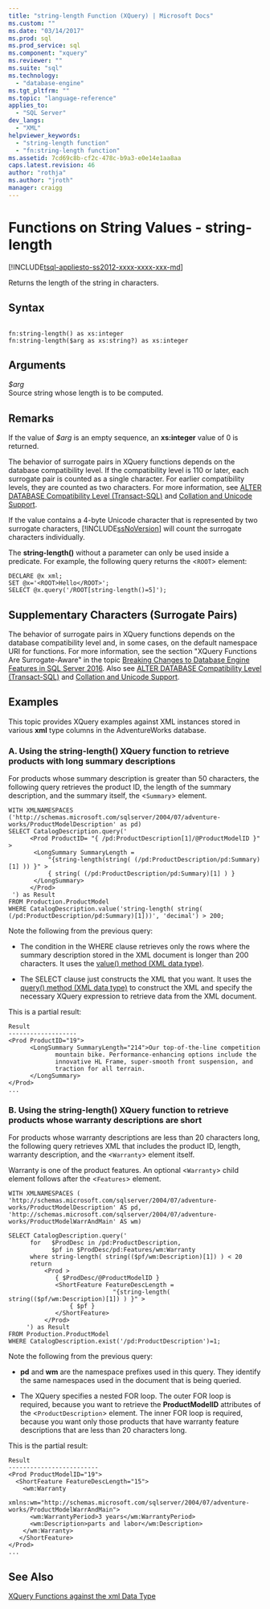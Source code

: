 ```yaml
---
title: "string-length Function (XQuery) | Microsoft Docs"
ms.custom: ""
ms.date: "03/14/2017"
ms.prod: sql
ms.prod_service: sql
ms.component: "xquery"
ms.reviewer: ""
ms.suite: "sql"
ms.technology: 
  - "database-engine"
ms.tgt_pltfrm: ""
ms.topic: "language-reference"
applies_to: 
  - "SQL Server"
dev_langs: 
  - "XML"
helpviewer_keywords: 
  - "string-length function"
  - "fn:string-length function"
ms.assetid: 7cd69c8b-cf2c-478c-b9a3-e0e14e1aa8aa
caps.latest.revision: 46
author: "rothja"
ms.author: "jroth"
manager: craigg
---
```

# Functions on String Values - string-length
[!INCLUDE[tsql-appliesto-ss2012-xxxx-xxxx-xxx-md](../includes/tsql-appliesto-ss2012-xxxx-xxxx-xxx-md.md)]

  Returns the length of the string in characters.  
  
## Syntax  
  
```  
  
fn:string-length() as xs:integer  
fn:string-length($arg as xs:string?) as xs:integer  
```  
  
## Arguments  
 *$arg*  
 Source string whose length is to be computed.  
  
## Remarks  
 If the value of *$arg* is an empty sequence, an **xs:integer** value of 0 is returned.  
  
 The behavior of surrogate pairs in XQuery functions depends on the database compatibility level. If the compatibility level is 110 or later, each surrogate pair is counted as a single character. For earlier compatibility levels, they are counted as two characters. For more information, see [ALTER DATABASE Compatibility Level &#40;Transact-SQL&#41;](../t-sql/statements/alter-database-transact-sql-compatibility-level.md) and [Collation and Unicode Support](../relational-databases/collations/collation-and-unicode-support.md).  
  
 If the value contains a 4-byte Unicode character that is represented by two surrogate characters, [!INCLUDE[ssNoVersion](../includes/ssnoversion-md.md)] will count the surrogate characters individually.  
  
 The **string-length()** without a parameter can only be used inside a predicate. For example, the following query returns the <`ROOT`> element:  
  
```  
DECLARE @x xml;  
SET @x='<ROOT>Hello</ROOT>';  
SELECT @x.query('/ROOT[string-length()=5]');  
```  
  
## Supplementary Characters (Surrogate Pairs)  
 The behavior of surrogate pairs in XQuery functions depends on the database compatibility level and, in some cases, on the default namespace URI for functions. For more information, see the section "XQuery Functions Are Surrogate-Aware" in the topic [Breaking Changes to Database Engine Features in SQL Server 2016](../database-engine/breaking-changes-to-database-engine-features-in-sql-server-2016.md). Also see [ALTER DATABASE Compatibility Level &#40;Transact-SQL&#41;](../t-sql/statements/alter-database-transact-sql-compatibility-level.md) and [Collation and Unicode Support](../relational-databases/collations/collation-and-unicode-support.md).  
  
## Examples  
 This topic provides XQuery examples against XML instances stored in various **xml** type columns in the AdventureWorks database.  
  
### A. Using the string-length() XQuery function to retrieve products with long summary descriptions  
 For products whose summary description is greater than 50 characters, the following query retrieves the product ID, the length of the summary description, and the summary itself, the <`Summary`> element.  
  
```  
WITH XMLNAMESPACES ('http://schemas.microsoft.com/sqlserver/2004/07/adventure-works/ProductModelDescription' as pd)  
SELECT CatalogDescription.query('  
      <Prod ProductID= "{ /pd:ProductDescription[1]/@ProductModelID }" >  
       <LongSummary SummaryLength =   
           "{string-length(string( (/pd:ProductDescription/pd:Summary)[1] )) }" >  
           { string( (/pd:ProductDescription/pd:Summary)[1] ) }  
       </LongSummary>  
      </Prod>  
 ') as Result  
FROM Production.ProductModel  
WHERE CatalogDescription.value('string-length( string( (/pd:ProductDescription/pd:Summary)[1]))', 'decimal') > 200;  
```  
  
 Note the following from the previous query:  
  
-   The condition in the WHERE clause retrieves only the rows where the summary description stored in the XML document is longer than 200 characters. It uses the [value() method (XML data type)](../t-sql/xml/value-method-xml-data-type.md).  
  
-   The SELECT clause just constructs the XML that you want. It uses the [query() method (XML data type)](../t-sql/xml/query-method-xml-data-type.md) to construct the XML and specify the necessary XQuery expression to retrieve data from the XML document.  
  
 This is a partial result:  
  
```  
Result  
-------------------  
<Prod ProductID="19">  
      <LongSummary SummaryLength="214">Our top-of-the-line competition   
             mountain bike. Performance-enhancing options include the  
             innovative HL Frame, super-smooth front suspension, and   
             traction for all terrain.  
      </LongSummary>  
</Prod>  
...  
```  
  
### B. Using the string-length() XQuery function to retrieve products whose warranty descriptions are short  
 For products whose warranty descriptions are less than 20 characters long, the following query retrieves XML that includes the product ID, length, warranty description, and the <`Warranty`> element itself.  
  
 Warranty is one of the product features. An optional <`Warranty`> child element follows after the <`Features`> element.  
  
```  
WITH XMLNAMESPACES (  
'http://schemas.microsoft.com/sqlserver/2004/07/adventure-works/ProductModelDescription' AS pd,  
'http://schemas.microsoft.com/sqlserver/2004/07/adventure-works/ProductModelWarrAndMain' AS wm)  
  
SELECT CatalogDescription.query('  
      for   $ProdDesc in /pd:ProductDescription,  
            $pf in $ProdDesc/pd:Features/wm:Warranty  
      where string-length( string(($pf/wm:Description)[1]) ) < 20  
      return   
          <Prod >  
             { $ProdDesc/@ProductModelID }  
             <ShortFeature FeatureDescLength =   
                             "{string-length( string(($pf/wm:Description)[1]) ) }" >  
                 { $pf }  
             </ShortFeature>  
          </Prod>  
     ') as Result  
FROM Production.ProductModel  
WHERE CatalogDescription.exist('/pd:ProductDescription')=1;  
```  
  
 Note the following from the previous query:  
  
-   **pd** and **wm** are the namespace prefixes used in this query. They identify the same namespaces used in the document that is being queried.  
  
-   The XQuery specifies a nested FOR loop. The outer FOR loop is required, because you want to retrieve the **ProductModelID** attributes of the <`ProductDescription`> element. The inner FOR loop is required, because you want only those products that have warranty feature descriptions that are less than 20 characters long.  
  
 This is the partial result:  
  
```  
Result  
-------------------------  
<Prod ProductModelID="19">  
  <ShortFeature FeatureDescLength="15">  
    <wm:Warranty   
       xmlns:wm="http://schemas.microsoft.com/sqlserver/2004/07/adventure-works/ProductModelWarrAndMain">  
      <wm:WarrantyPeriod>3 years</wm:WarrantyPeriod>  
      <wm:Description>parts and labor</wm:Description>  
    </wm:Warranty>  
   </ShortFeature>  
</Prod>  
...  
```  
  
## See Also  
 [XQuery Functions against the xml Data Type](../xquery/xquery-functions-against-the-xml-data-type.md)  
  
  
